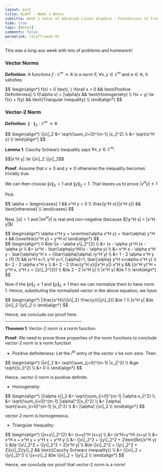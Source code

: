 ```yaml
---
layout: post
title: ALAFF - Week 1 Notes
subtitle: Week 1 notes of Advanced Linear Algebra - Foundations to Frontier
hide: true
tags: [Notes]
comments: false
permalink: /alaff/week-01
---
```


<script type="text/x-mathjax-config">
  MathJax.Hub.Config({
    tex2jax: {
      inlineMath: [['<span>$','$</span>'], ['\\(','\\)']],
      processEscapes: true
    }
  });
</script>
<script src="https://cdnjs.cloudflare.com/ajax/libs/mathjax/2.7.0/MathJax.js?config=TeX-AMS-MML_HTMLorMML" type="text/javascript"></script>


This was a long-ass week with lots of problems and homework!

### Vector Norms

**Definition**: A functions <span>$f: \mathbb{C}^{m} \to \mathbb{R}$</span> is a norm if, <span>$\forall x, y \in \mathbb{C}^{m}$</span> and <span>$\alpha \in \mathbb{R}$</span>, it satisfies:

<div>
$$
\begin{align*}
f(x) > 0 \text{, } \forall x > 0 && \text{Positive Definiteness} \\
f(\alpha x) = |\alpha|x  && \text{Homogeniety} \\
f(x + y) \le f(x) + f(y) && \text{Triangular Inequality} \\
\end{align*}
$$
</div>

### Vector-2 Norm

**Definition**: <span>$\|\cdot\|_2: \mathbb{C}^{m} \to \mathbb{R}$</span>

<div>
$$
\begin{align*}
\|x\|_2 &= \sqrt{\sum_{i=0}^{m-1} |x_i|^2} \\
         &= \sqrt{x^H x} \\
\end{align*}
$$
</div>

**Lemma 1**: Cauchy Schwarz inequality says <span>$\forall x,y \in \mathbb{C}^m$</span>:

<div>
$$|x^H y| \le \|x\|_2 \|y\|_2$$
</div>

**Proof**: Assume that <span>$x \ne 0$</span> and <span>$y \ne 0$</span> otherwise the inequality becomes trivially true.

We can then choose <span>$\|x\|_2 = 1$</span> and <span>$\|y\|_2 = 1$</span>. That leaves us to prove <span>$|x^H y| \le 1$</span>

Pick

<div>
$$
\alpha =
\begin{cases}
1                     && x^H y = 0 \\
\frac{y^H x}{|x^H y|} && \text{otherwise} \\
\end{cases}
$$
</div>

Now, <span>$|\alpha| = 1$</span> and <span>$|\alpha x^H y|$</span> is real and non-negative (because <span>$|\y^H x| = |x^H y|$</span>)

<div>
$$
\begin{align*}
\alpha x^H y = \overline{\alpha x^H y} = \bar{\alpha} y^H x && (\overline{x^H y} = y^H x)
\end{align*}
$$
</div>

<div>
$$
\begin{align*}
0 &\le \|x - \alpha y\|_2^{2} \\
  &= (x - \alpha y)^H (x - \alpha y) \\
  &= (x^H - \bar{\alpha}y^H)(x - \alpha y) \\
  &= x^H x - \alpha x^H y - \bar{\alpha}y^H x + (\bar{\alpha}\alpha) (y^H y) \\
  &= 1 - 2 \alpha x^H y + (1) (1) && (x^H x=1, y^H y=1, |\alpha|=1, \bar{\alpha} y^H x=\alpha x^H y) \\
  &= 2 - 2 \alpha x^H y \\
  &= 2 - 2  \frac{y^H x}{|x^H y|} x^H y && ((x^H y)^H = y^H x, z^H z = \|z\|_2^{2}) \\
  &\le 2 - 2 |x^H y| \\
|x^H y| &\le 1 \\
\end{align*}
$$
</div>

Now if the <span>$\|x\|_2 \ne 1$</span> and <span>$\|y\|_2 \ne 1$</span> then we can normalize them to have norm 1. Hence, substituting the normalized vector in the above equation, we have:

<div>
$$
\begin{align*}
|\frac{x^H}{\|x\|_2} \frac{y}{\|y\|_2}| &\le 1 \\
|x^H y| &\le \|x\|_2 \|y\|_2 \\
\end{align*}
$$
</div>

Hence, we conclude our proof here.

<hr width="50%" style="text-align=center;">

**Theorem 1**: Vector-2 norm is a norm function.

**Proof**: We need to prove three properties of the norm functions to conclude vector-2 norm is a norm function

- Positive definiteness: Let the <span>$i^{\text{th}}$</span> entry of the vector <span>$x$</span> be non-zero. Then

<div>
$$
\begin{align*}
\|x\|_2 &= \sqrt{\sum_{j=0}^{m-1} |x_j|^2} \\
         &\ge \sqrt{|x_i|^2} \\
         &> 0 \\
\end{align*}
$$
</div>

Hence, vector-2 norm is positive definite.

- Homogeneity:

<div>
$$
\begin{align*}
\|\alpha x\|_2 &= \sqrt{\sum_{i=0}^{m-1} |\alpha x_i|^2} \\
                &= \sqrt{\sum_{i=0}^{m-1} |\alpha|^2|x_i|^2} \\
                &= |\alpha| \sqrt{\sum_{i=0}^{m-1} |x_i|^2} \\
                &= |\alpha| \|x\|_2 \\
\end{align*}
$$
</div>

vector-2 norm is homogeneous.

- Triangular Inequality:

<div>
$$
\begin{align*}
\|x+y\|_2^{2} &= (x+y)^H (x+y) \\
               &= (x^H+y^H) (x+y) \\
               &= x^H x + x^H y + y^H x + y^H y \\
               &= \|x\|_2^2 + \|y\|_2^2 + 2\text{Re}(x^H y) \\
               &\le \|x\|_2^2 + \|y\|_2^2 + 2|x^H y| \\
               &\le \|x\|_2^2 + \|y\|_2^2 + 2\|x\|_2\|y\|_2 && \text{(Cauchy Schwarz inequality)} \\
               &= (\|x\|_2 + \|y\|_2)^2 \\
\|x+y\|_2 &\le \|x\|_2 + \|y\|_2 \\
\end{align*}
$$
</div>

Hence, we conclude our proof that vector-2 norm is a norm!

